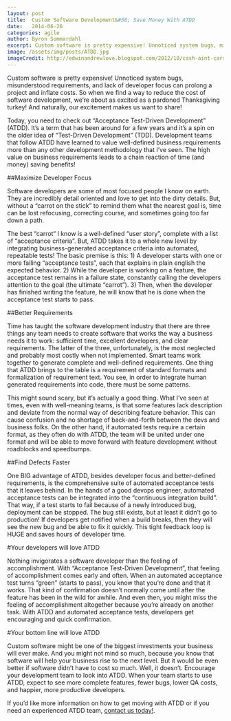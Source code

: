 ```yaml
---
layout: post
title:  Custom Software Development&#58; Save Money With ATDD
date:   2014-06-26
categories: agile
author: Byron Sommardahl
excerpt: Custom software is pretty expensive! Unnoticed system bugs, misunderstood requirements, and lack of developer focus can prolong a project and inflate costs...
image: /assets/img/posts/ATDD.jpg
imageCredit: http://edwinandrewlove.blogspot.com/2012/10/cash-aint-carrots-and-i-aint-your-donkey.html (public domain)
---
```

Custom software is pretty expensive! Unnoticed system bugs, misunderstood requirements, and lack of developer focus can prolong a project and inflate costs. So when we find a way to reduce the cost of software development, we’re about as excited as a pardoned Thanksgiving turkey! And naturally, our excitement makes us want to share! 

Today, you need to check out “Acceptance Test-Driven Development” (ATDD). It’s a term that has been around for a few years and it’s a spin on the older idea of “Test-Driven Development” (TDD). Development teams that follow ATDD have learned to value well-defined business requirements more than any other development methodology that I’ve seen. The high value on business requirements leads to a chain reaction of time (and money) saving benefits!

##Maximize Developer Focus

Software developers are some of most focused people I know on earth. They are incredibly detail oriented and love to get into the dirty details. But, without a “carrot on the stick” to remind them what the nearest goal is, time can be lost refocusing, correcting course, and sometimes going too far down a path. 

The best “carrot“ I know is a well-defined “user story”, complete with a list of “acceptance criteria”. But, ATDD takes it to a whole new level by integrating business-generated acceptance criteria into automated, repeatable tests! The basic premise is this: 1) A developer starts with one or more failing “acceptance tests”, each that explains in plain english the expected behavior. 2) While the developer is working on a feature, the acceptance test remains in a failure state, constantly calling the developers attention to the goal (the ultimate “carrot”). 3) Then, when the developer has finished writing the feature, he will know that he is done when the acceptance test starts to pass. 

##Better Requirements

Time has taught the software development industry that there are three things any team needs to create software that works the way a business needs it to work: sufficient time, excellent developers, and clear requirements. The latter of the three, unfortunately, is the most neglected and probably most costly when not implemented. Smart teams work together to generate complete and well-defined requirements. One thing that ATDD brings to the table is a requirement of standard formats and formalization of requirement text. You see, in order to integrate human generated requirements into code, there must be some patterns. 

This might sound scary, but it’s actually a good thing. What I’ve seen at times, even with well-meaning teams, is that some features lack description and deviate from the normal way of describing feature behavior.  This can cause confusion and no shortage of back-and-forth between the devs and business folks.  On the other hand, if automated tests require a certain format, as they often do with ATDD, the team will be united under one format and will be able to move forward with feature development without roadblocks and speedbumps.

##Find Defects Faster

One BIG advantage of ATDD, besides developer focus and better-defined requirements, is the comprehensive suite of automated acceptance tests that it leaves behind. In the hands of a good devops engineer, automated acceptance tests can be integrated into the “continuous integration build”. That way, if a test starts to fail because of a newly introduced bug, deployment can be stopped. The bug still exists, but at least it didn’t go to production! If developers get notified when a build breaks, then they will see the new bug and be able to fix it quickly. This tight feedback loop is HUGE and saves hours of developer time. 

#Your developers will love ATDD

Nothing invigorates a software developer than the feeling of accomplishment.  With “Acceptance Test-Driven Development”, that feeling of accomplishment comes early and often. When an automated acceptance test turns “green” (starts to pass), you know that you’re done and that it works. That kind of confirmation doesn’t normally come until after the feature has been in the wild for awhile. And even then, you might miss the feeling of accomplishment altogether because you’re already on another task. With ATDD and automated acceptance tests, developers get encouraging and quick confirmation.

#Your bottom line will love ATDD

Custom software might be one of the biggest investments your business will ever make. And you might not mind so much, because you know that software will help your business rise to the next level. But it would be even better if software didn’t have to cost so much. Well, it doesn’t. Encourage your development team to look into ATDD. When your team starts to use ATDD, expect to see more complete features, fewer bugs, lower QA costs, and happier, more productive developers.

If you’d like more information on how to get moving with ATDD or if you need an experienced ATDD team, [contact us today!](#contact-us).




